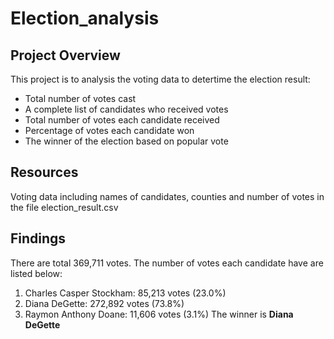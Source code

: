 # Election_analysis

## Project Overview
This project is to analysis the voting data to detertime the election result:
- Total number of votes cast
- A complete list of candidates who received votes
- Total number of votes each candidate received
- Percentage of votes each candidate won
- The winner of the election based on popular vote

## Resources
Voting data including names of candidates, counties and number of votes in the file election_result.csv

## Findings
There are total 369,711 votes. The number of votes each candidate have are listed below:
1. Charles Casper Stockham: 85,213 votes (23.0%)
2. Diana DeGette: 272,892 votes (73.8%)
3. Raymon Anthony Doane: 11,606 votes (3.1%)
The winner is **Diana DeGette**
